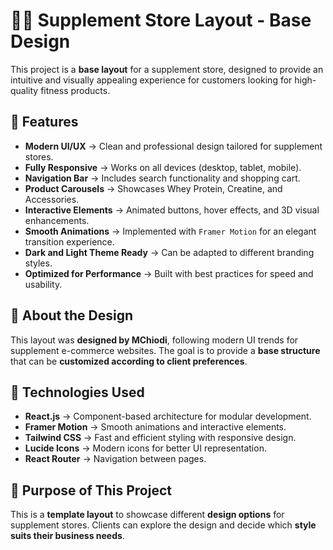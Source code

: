 # 🏋️‍♂️ Supplement Store Layout - Base Design

This project is a **base layout** for a supplement store, designed to provide an intuitive and visually appealing experience for customers looking for high-quality fitness products.

## 🌟 Features

- **Modern UI/UX** → Clean and professional design tailored for supplement stores.
- **Fully Responsive** → Works on all devices (desktop, tablet, mobile).
- **Navigation Bar** → Includes search functionality and shopping cart.
- **Product Carousels** → Showcases Whey Protein, Creatine, and Accessories.
- **Interactive Elements** → Animated buttons, hover effects, and 3D visual enhancements.
- **Smooth Animations** → Implemented with `Framer Motion` for an elegant transition experience.
- **Dark and Light Theme Ready** → Can be adapted to different branding styles.
- **Optimized for Performance** → Built with best practices for speed and usability.

## 🎨 About the Design

This layout was **designed by MChiodi**, following modern UI trends for supplement e-commerce websites. The goal is to provide a **base structure** that can be **customized according to client preferences**.

## 📌 Technologies Used

- **React.js** → Component-based architecture for modular development.
- **Framer Motion** → Smooth animations and interactive elements.
- **Tailwind CSS** → Fast and efficient styling with responsive design.
- **Lucide Icons** → Modern icons for better UI representation.
- **React Router** → Navigation between pages.

## 🎯 Purpose of This Project

This is a **template layout** to showcase different **design options** for supplement stores. Clients can explore the design and decide which **style suits their business needs**.
